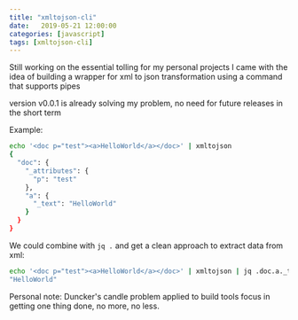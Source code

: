 ```yaml
---
title: "xmltojson-cli"
date:   2019-05-21 12:00:00
categories: [javascript]
tags: [xmltojson-cli]
---
```


Still working on the essential tolling for my personal projects I came with the idea of building a wrapper for xml to json transformation using a command that supports pipes

version v0.0.1 is already solving my problem, no need for future releases in the short term

Example:

```bash
echo '<doc p="test"><a>HelloWorld</a></doc>' | xmltojson
{
  "doc": {
    "_attributes": {
      "p": "test"
    },
    "a": {
      "_text": "HelloWorld"
    }
  }
}
```

We could combine with `jq .` and get a clean approach to extract data from xml:

```bash
echo '<doc p="test"><a>HelloWorld</a></doc>' | xmltojson | jq .doc.a._text
"HelloWorld"
```

Personal note: Duncker's candle problem applied to build tools focus in getting one thing done, no more, no less.

[xmltojson-cli]: https://www.npmjs.com/package/@gbalbuena/xmltojson-cli
